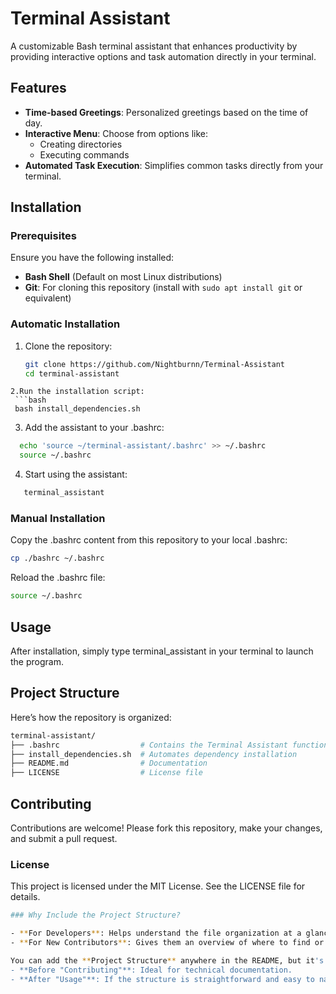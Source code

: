 # Terminal Assistant

A customizable Bash terminal assistant that enhances productivity by providing interactive options and task automation directly in your terminal.

## Features

- **Time-based Greetings**: Personalized greetings based on the time of day.
- **Interactive Menu**: Choose from options like:
  - Creating directories
  - Executing commands
- **Automated Task Execution**: Simplifies common tasks directly from your terminal.

## Installation

### Prerequisites

Ensure you have the following installed:
- **Bash Shell** (Default on most Linux distributions)
- **Git**: For cloning this repository (install with `sudo apt install git` or equivalent)

### Automatic Installation

1. Clone the repository:
   ```bash
   git clone https://github.com/Nightburnn/Terminal-Assistant
   cd terminal-assistant
  ```
2.Run the installation script:
   ```bash
   bash install_dependencies.sh
 ```
3. Add the assistant to your .bashrc:
```bash
  echo 'source ~/terminal-assistant/.bashrc' >> ~/.bashrc
  source ~/.bashrc
```
4. Start using the assistant:
```bash
   terminal_assistant
```

### Manual Installation

Copy the .bashrc content from this repository to your local .bashrc:
```bash
cp ./bashrc ~/.bashrc
```
Reload the .bashrc file:
```bash
source ~/.bashrc
```
## Usage

After installation, simply type terminal_assistant in your terminal to launch the program.

## Project Structure

Here’s how the repository is organized:
```bash
terminal-assistant/
├── .bashrc                  # Contains the Terminal Assistant function
├── install_dependencies.sh  # Automates dependency installation
├── README.md                # Documentation
├── LICENSE                  # License file
```

## Contributing

Contributions are welcome! Please fork this repository, make your changes, and submit a pull request.

### License

This project is licensed under the MIT License. See the LICENSE file for details.
```bash
### Why Include the Project Structure?

- **For Developers**: Helps understand the file organization at a glance.
- **For New Contributors**: Gives them an overview of where to find or add specific files.

You can add the **Project Structure** anywhere in the README, but it's commonly placed:
- **Before "Contributing"**: Ideal for technical documentation.
- **After "Usage"**: If the structure is straightforward and easy to navigate.

```
